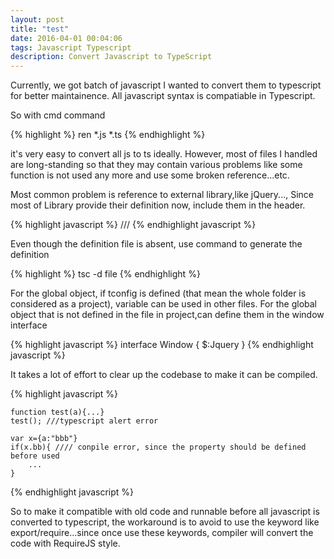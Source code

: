 ```yaml
---
layout: post
title: "test"
date: 2016-04-01 00:04:06
tags: Javascript Typescript
description: Convert Javascript to TypeScript
---
```


Currently, we got batch of javascript I wanted to convert them to typescript for better maintainence.
All javascript syntax is compatiable in Typescript.
 
So with cmd command 

{% highlight %}
    ren *.js *.ts
{% endhighlight %}  

it's very easy to convert all js to ts ideally. However, most of files I handled are long-standing so that they may contain various problems like some function is not used any more and use some broken reference...etc.

Most common problem is reference to external library,like jQuery..., Since most of Library provide their definition now, include them in the header.

{% highlight javascript %}
    /// <reference path="defition/jquery.d.ts" />
{% endhighlight javascript %}

Even though the definition file is absent, use command to generate the definition 

{% highlight %}
    tsc -d file
{% endhighlight %}  

For the global object, if tconfig is defined (that mean the whole folder is considered as a project),  variable can be used in other files. 
For the global object that is not defined in the file in project,can define them in the window interface

{% highlight javascript %}
    interface Window {
        $:Jquery
    }
{% endhighlight javascript %}

It takes a lot of effort to clear up the codebase to make it can be compiled.

{% highlight javascript %}

    function test(a){...} 
    test(); ///typescript alert error

    var x={a:"bbb"}
    if(x.bb){ //// conpile error, since the property should be defined before used
        ...
    }
    
{% endhighlight javascript %}

So to make it compatible with old code and runnable before all javascript is converted to typescript, the workaround is to avoid to use the keyword like export/require...since once use these keywords, compiler will convert the code with RequireJS style.